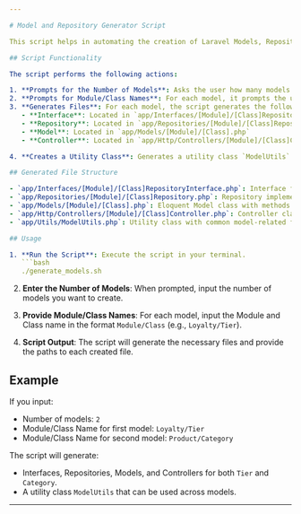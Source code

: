 ```yaml
---

# Model and Repository Generator Script

This script helps in automating the creation of Laravel Models, Repositories, Interfaces, and Controllers. It prompts the user for input and generates the necessary files for each model.

## Script Functionality

The script performs the following actions:

1. **Prompts for the Number of Models**: Asks the user how many models they wish to create.
2. **Prompts for Module/Class Names**: For each model, it prompts the user to input a Module/Class name in the format `Module/Class` (e.g., `Loyalty/Tier`).
3. **Generates Files**: For each model, the script generates the following files:
   - **Interface**: Located in `app/Interfaces/[Module]/[Class]RepositoryInterface.php`
   - **Repository**: Located in `app/Repositories/[Module]/[Class]Repository.php`
   - **Model**: Located in `app/Models/[Module]/[Class].php`
   - **Controller**: Located in `app/Http/Controllers/[Module]/[Class]Controller.php`

4. **Creates a Utility Class**: Generates a utility class `ModelUtils` in `app/Utils/ModelUtils.php` with methods for retrieving column names, filtering non-null attributes, and formatting date fields.

## Generated File Structure

- `app/Interfaces/[Module]/[Class]RepositoryInterface.php`: Interface for the repository with basic CRUD operations.
- `app/Repositories/[Module]/[Class]Repository.php`: Repository implementing the interface and interacting with the model.
- `app/Models/[Module]/[Class].php`: Eloquent Model class with methods for CRUD operations.
- `app/Http/Controllers/[Module]/[Class]Controller.php`: Controller class handling HTTP requests and invoking repository methods.
- `app/Utils/ModelUtils.php`: Utility class with common model-related functions.

## Usage

1. **Run the Script**: Execute the script in your terminal.
   ```bash
   ./generate_models.sh
   ```

2. **Enter the Number of Models**: When prompted, input the number of models you want to create.

3. **Provide Module/Class Names**: For each model, input the Module and Class name in the format `Module/Class` (e.g., `Loyalty/Tier`).

4. **Script Output**: The script will generate the necessary files and provide the paths to each created file.

## Example

If you input:
- Number of models: `2`
- Module/Class Name for first model: `Loyalty/Tier`
- Module/Class Name for second model: `Product/Category`

The script will generate:
- Interfaces, Repositories, Models, and Controllers for both `Tier` and `Category`.
- A utility class `ModelUtils` that can be used across models.

---
```

